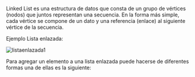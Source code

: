 Linked List es una estructura de datos que consta de un grupo de vértices (nodos) que juntos representan una secuencia. En la forma más simple, cada vértice se compone de un dato y una referencia (enlace) al siguiente vértice de la secuencia.

Ejemplo Lista enlazada:

![listaenlazada1](https://user-images.githubusercontent.com/41756950/113331258-f709b100-92dc-11eb-8f3a-c15f6828ce53.png)

Para agregar un elemento a una lista enlazada puede hacerse de diferentes formas una de ellas es la siguiente:


